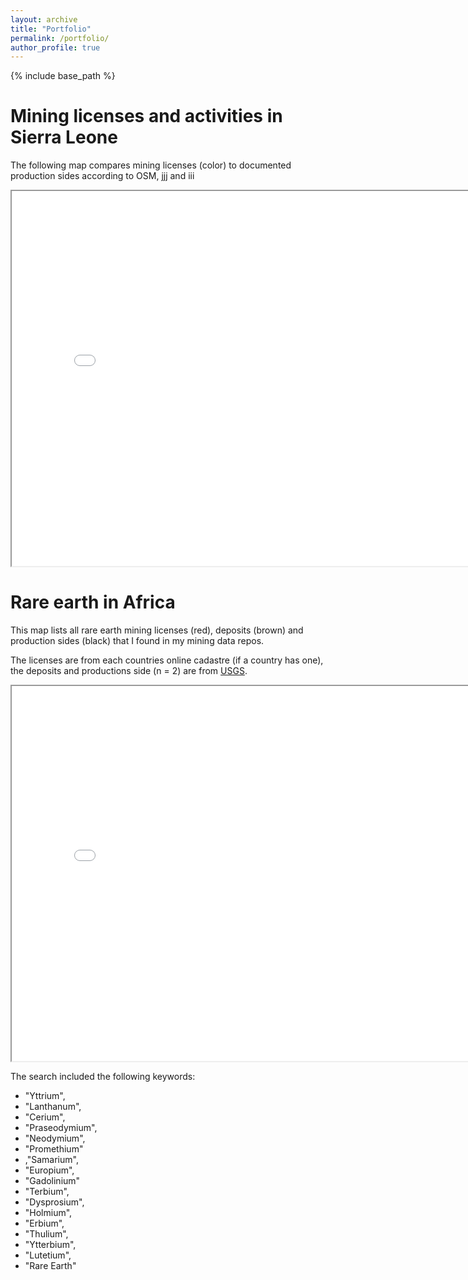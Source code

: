 ```yaml
---
layout: archive
title: "Portfolio"
permalink: /portfolio/
author_profile: true
---
```

{% include base_path %}

# Mining licenses and activities in Sierra Leone
The following map compares mining licenses (color) to documented production sides according to OSM, jjj and iii


<iframe src="/files/maps/sle_production_licenses.html" height="600" width="800"> </iframe>





# Rare earth in Africa


This map lists all  rare earth mining licenses (red), deposits (brown) and production sides (black) that I found in my mining data repos.

The licenses are from each countries online cadastre (if a country has one), the deposits and productions side (n = 2) are from [USGS](https://www.usgs.gov/centers/national-minerals-information-center/rare-earths-statistics-and-information).

<iframe src="/files/maps/ree_africa.html" height="600" width="800"> </iframe>

The  search included the  following keywords:

- "Yttrium",
- "Lanthanum",
- "Cerium",
- "Praseodymium",
- "Neodymium",
- "Promethium"
- ,"Samarium",
- "Europium",
- "Gadolinium"
- "Terbium",
- "Dysprosium",
- "Holmium",
- "Erbium",
- "Thulium",
- "Ytterbium",
- "Lutetium",
- "Rare Earth"
